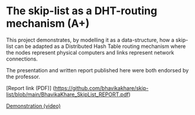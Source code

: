 # The skip-list as a DHT-routing mechanism (A+)

This project demonstrates, by modelling it as a data-structure, how a skip-list can be adapted as a Distributed Hash Table routing mechanism where the nodes represent physical computers and links represent network connections.

The presentation and written report published here were both endorsed by the professor.

[Report link (PDF)] (https://github.com/bhavikakhare/skip-list/blob/main/BhavikaKhare_SkipList_REPORT.pdf)

[Demonstration (video)](https://youtu.be/8nAgM_0J2es)

